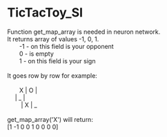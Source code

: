 # TicTacToy_SI

Function get_map_array is needed in neuron network. <br/>
It returns array of values -1, 0, 1.<br/>
&emsp;&emsp;-1 - on this field is your opponent<br/>
&emsp;&emsp;0 - is empty<br/>
&emsp;&emsp;1 - on this field is your sign<br/>
<br/>
It goes row by row for example:<br/>
<br/>
&emsp;&emsp;X | O | _<br/>
&emsp;_ | _ | _<br/>
&emsp;&emsp;_ | X | _<br/>
<br/>
get_map_array('X') will return:<br/>
[1 -1 0 0 1 0 0 0 0]<br/>

